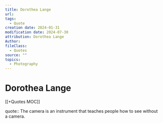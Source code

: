 ```yaml
---
title: Dorothea Lange
url: 
tags:
  - Quote
creation date: 2024-01-31
modification date: 2024-07-30
attribution: Dorothea Lange
Author: 
fileClass:
  - Quotes
source: ""
topics:
  - Photography
---
```


# Dorothea Lange

[[+Quotes MOC]]

quote:: The camera is an instrument that teaches people how to see without a camera.
